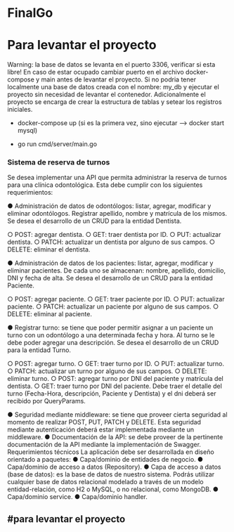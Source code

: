 # FinalGo

# Para levantar el proyecto
Warning: la base de datos se levanta en el puerto 3306, verificar si esta libre! En caso de estar ocupado cambiar puerto en el archivo docker-compose y main antes de levantar el proyecto.
Si no podria tener localmente una base de datos creada con el nombre: my_db y ejecutar el proyecto sin necesidad de levantar el contenedor.
Adicionalmente el proyecto se encarga de crear la estructura de tablas y setear los registros iniciales.

- docker-compose up (si es la primera vez, sino ejecutar --> docker start mysql)

- go run cmd/server/main.go

###  Sistema de reserva de turnos
Se desea implementar una API que permita administrar la reserva de turnos para una clínica
odontológica. Esta debe cumplir con los siguientes requerimientos:

● Administración de datos de odontólogos: listar, agregar, modificar y eliminar
odontólogos. Registrar apellido, nombre y matrícula de los mismos. Se desea el
desarrollo de un CRUD para la entidad Dentista.

○ POST: agregar dentista.
○ GET: traer dentista por ID.
○ PUT: actualizar dentista.
○ PATCH: actualizar un dentista por alguno de sus campos.
○ DELETE: eliminar el dentista.

● Administración de datos de los pacientes: listar, agregar, modificar y eliminar
pacientes. De cada uno se almacenan: nombre, apellido, domicilio, DNI y fecha de
alta. Se desea el desarrollo de un CRUD para la entidad Paciente.

○ POST: agregar paciente.
○ GET: traer paciente por ID.
○ PUT: actualizar paciente.
○ PATCH: actualizar un paciente por alguno de sus campos.
○ DELETE: eliminar al paciente.



● Registrar turno: se tiene que poder permitir asignar a un paciente un turno con un
odontólogo a una determinada fecha y hora. Al turno se le debe poder agregar una
descripción. Se desea el desarrollo de un CRUD para la entidad Turno.

○ POST: agregar turno.
○ GET: traer turno por ID.
○ PUT: actualizar turno.
○ PATCH: actualizar un turno por alguno de sus campos.
○ DELETE: eliminar turno.
○ POST: agregar turno por DNI del paciente y matrícula del dentista.
○ GET: traer turno por DNI del paciente. Debe traer el detalle del turno
(Fecha-Hora, descripción, Paciente y Dentista) y el dni deberá ser recibido por
QueryParams.

● Seguridad mediante middleware: se tiene que proveer cierta seguridad al
momento de realizar POST, PUT, PATCH y DELETE. Esta seguridad mediante
autenticación deberá estar implementada mediante un middleware.
● Documentación de la API: se debe proveer de la pertinente documentación de la
API mediante la implementación de Swagger.
Requerimientos técnicos
La aplicación debe ser desarrollada en diseño orientado a paquetes:
● Capa/dominio de entidades de negocio.
● Capa/dominio de acceso a datos (Repository).
● Capa de acceso a datos (base de datos): es la base de datos de nuestro sistema.
Podrás utilizar cualquier base de datos relacional modelado a través de un modelo
entidad-relación, como H2 o MySQL, o no relacional, como MongoDB.
● Capa/dominio service.
● Capa/dominio handler.

#para levantar el proyecto
- 